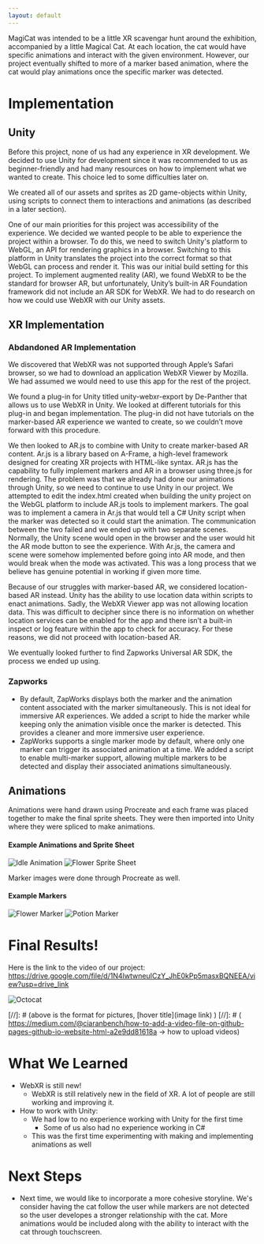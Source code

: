 ```yaml
---
layout: default
---
```


MagiCat was intended to be a little XR scavengar hunt around the exhibition, accompanied by a little Magical Cat. At each location, the cat would have specific animations and interact with the given environment. However, our project eventually shifted to more of a marker based animation, where the cat would play animations once the specific marker was detected.

# Implementation 

## Unity

Before this project, none of us had any experience in XR development. We decided to use Unity for development since it was recommended to us as beginner-friendly and had many resources on how to implement what we wanted to create. This choice led to some difficulties later on. 

We created all of our assets and sprites as 2D game-objects within Unity, using scripts to connect them to interactions and animations (as described in a later section). 

One of our main priorities for this project was accessibility of the experience. We decided we wanted people to be able to experience the project within a browser. To do this, we need to switch Unity's platform to WebGL, an API for rendering graphics in a browser. Switching to this platform in Unity translates the project into the correct format so that WebGL can process and render it. This was our initial build setting for this project. To implement augmented reality (AR), we found WebXR to be the standard for browser AR, but unfortunately, Unity’s built-in AR Foundation framework did not include an AR SDK for WebXR. We had to do research on how we could use WebXR with our Unity assets.


## XR Implementation

### Abdandoned AR Implementation

We discovered that WebXR was not supported through Apple’s Safari browser, so we had to download an application WebXR Viewer by Mozilla. We had assumed we would need to use this app for the rest of the project. 

We found a plug-in for Unity titled unity-webxr-export by De-Panther that allows us to use WebXR in Unity. We looked at different tutorials for this plug-in and began implementation. The plug-in did not have tutorials on the marker-based AR experience we wanted to create, so we couldn’t move forward with this procedure.

We then looked to AR.js to combine with Unity to create marker-based AR content. Ar.js is a library based on A-Frame, a high-level framework designed for creating XR projects with HTML-like syntax. AR.js has the capability to fully implement markers and AR in a browser using three.js for rendering. The problem was that we already had done our animations through Unity, so we need to continue to use Unity in our project. We attempted to edit the index.html created when building the unity  project on the WebGL platform to include AR.js tools to implement markers. The goal was to implement a camera in Ar.js that would tell a C# Unity script when the marker was detected so it could start the animation. The communication between the two failed and we ended up with two separate scenes. Normally, the Unity scene would open in the browser and the user would hit the AR mode button to see the experience. With Ar.js, the camera and scene were somehow implemented before going into AR mode, and then would break when the mode was activated. This was a long process that we believe has genuine potential in working if given more time. 

Because of our struggles with marker-based AR, we considered location-based AR instead. Unity has the ability to use location data within scripts to enact animations. Sadly, the WebXR Viewer app was not allowing location data. This was difficult to decipher since there is no information on whether location services can be enabled for the app and there isn’t a built-in inspect or log feature within the app to check for accuracy. For these reasons, we did not proceed with location-based AR. 

We eventually looked further to find Zapworks Universal AR SDK, the process we ended up using. 


### Zapworks

- By default, ZapWorks displays both the marker and the animation content associated with the marker simultaneously. This is not ideal for immersive AR experiences. We added a script to hide the marker while keeping only the animation visible once the marker is detected. This provides a cleaner and more immersive user experience.
- ZapWorks supports a single marker mode by default, where only one marker can trigger its associated animation at a time. We added a script to enable multi-marker support, allowing multiple markers to be detected and display their associated animations simultaneously.

## Animations

Animations were hand drawn using Procreate and each frame was placed together to make the final sprite sheets. They were then imported into Unity where they were spliced to make animations.

#### Example Animations and Sprite Sheet
![Idle Animation](https://raw.githubusercontent.com/XinYuJ20/Magicat-Hunt/73cda30f36e5cf3278a04cb436d0595f8210c0b4/idle.gif )
![Flower Sprite Sheet](https://github.com/XinYuJ20/Magicat-Hunt/blob/master/Flowers.png?raw=true)

Marker images were done through Procreate as well. 

#### Example Markers
![Flower Marker](https://raw.githubusercontent.com/XinYuJ20/Magicat-Hunt/73cda30f36e5cf3278a04cb436d0595f8210c0b4/flower_marker.png )
![Potion Marker](https://raw.githubusercontent.com/XinYuJ20/Magicat-Hunt/73cda30f36e5cf3278a04cb436d0595f8210c0b4/portal.png )

# Final Results!

Here is the link to the video of our project: https://drive.google.com/file/d/1N4IwtwneuICzY_JhE0kPp5masxBQNEEA/view?usp=drive_link 

![Octocat](https://github.githubassets.com/images/icons/emoji/octocat.png)

[//]: # (above is the format for pictures, [hover title](image link) )
[//]: # ( https://medium.com/@ciaranbench/how-to-add-a-video-file-on-github-pages-github-io-website-html-a2e9dd81618a -> how to upload videos)

# What We Learned

- WebXR is still new!
  - WebXR is still relatively new in the field of XR. A lot of people are still working and improving it.
- How to work with Unity:
  - We had low to no experience working with Unity for the first time
    - Some of us also had no experience working in C#
  - This was the first time experimenting with making and implementing animations as well

# Next Steps

*   Next time, we would like to incorporate a more cohesive storyline. We's consider having the cat follow the user while markers are not detected so the user developes a stronger relationship with the cat. More animations would be included along with the ability to interact with the cat through touchscreen. 
